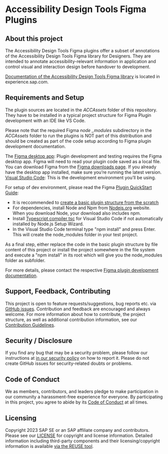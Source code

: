 # Accessibility Design Tools Figma Plugins

## About this project

The Accessibility Design Tools Figma plugins offer a subset of annotations of the Accessibility Design Tools Figma library for Designers.
They are intended to annotate accessibility-relevant information in application and control visual and interaction design before handover to development.

[Documentation of the Accessibility Design Tools Figma library](https://experience.sap.com//wp-content/uploads/files/guidelines/Uploads/Accessibility/AccessibilityDesignToolsDocumentation.pdf) is located in experience.sap.com.

## Requirements and Setup

The plugin sources are located in the *ACCAssets* folder of this repository. They have to be installed in a typical project structure for Figma Plugin development with an IDE like VS Code. 

Please note that the required Figma *node _modules* subdirectory in the *ACCAssets* folder to run the plugins is NOT part of this distribution and should be created as part of the code setup according to Figma plugin development documentation.

The [Figma desktop app](https://www.figma.com/downloads/): Plugin development and testing requires the Figma desktop app. Figma will need to read your plugin code saved as a local file. You can download Figma from the [Figma downloads page](https://www.figma.com/downloads/). If you already have the desktop app installed, make sure you’re running the latest version.
[Visual Studio Code](https://code.visualstudio.com/): This is the development environment you’ll be using.

For setup of dev environment, please read the Figma [Plugin QuickStart Guide](https://www.figma.com/plugin-docs/plugin-quickstart-guide/):
 
- It is reccommended to [create a basic plugin structure from the scratch](https://www.figma.com/plugin-docs/plugin-quickstart-guide/#create-a-new-plugin) 
- For dependencies, install Node and Npm from [Nodejs.org](https://nodejs.org/en/) website. When you download Node, your download also includes npm.
- Install [Typescript compiler tsc](https://code.visualstudio.com/docs/languages/typescript) for Visual Studio Code if not automatically installed by Node.js Setup Wizard.
- In the Visual Studio Code terminal type "npm install" and press Enter. This will create the node_modules folder in your test project.

As a final step, either replace the code in the basic plugin structure by file content of this project or install the project somewhere in the file system and execute a "npm install" in its root which will give you the node_modules folder as subfolder.

For more details, please contact the respective [Figma plugin development documentation](https://www.figma.com/plugin-docs/). 

## Support, Feedback, Contributing

This project is open to feature requests/suggestions, bug reports etc. via [GitHub issues](https://github.com/SAP/accessibility-design-tools/issues). Contribution and feedback are encouraged and always welcome. For more information about how to contribute, the project structure, as well as additional contribution information, see our [Contribution Guidelines](CONTRIBUTING.md).

## Security / Disclosure
If you find any bug that may be a security problem, please follow our instructions at [in our security policy](https://github.com/SAP/accessibility-design-tools/security/policy) on how to report it. Please do not create GitHub issues for security-related doubts or problems.

## Code of Conduct

We as members, contributors, and leaders pledge to make participation in our community a harassment-free experience for everyone. By participating in this project, you agree to abide by its [Code of Conduct](https://github.com/SAP/.github/blob/main/CODE_OF_CONDUCT.md) at all times.

## Licensing

Copyright 2023 SAP SE or an SAP affiliate company and <accessibility-design-tools> contributors. Please see our [LICENSE](LICENSE) for copyright and license information. Detailed information including third-party components and their licensing/copyright information is available [via the REUSE tool](https://api.reuse.software/info/github.com/SAP/accessibility-design-tools).
